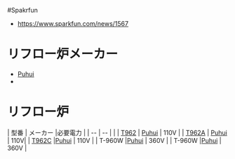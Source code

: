 

#Spakrfun

* https://www.sparkfun.com/news/1567

# リフロー炉メーカー　

* [Puhui](http://www.tech168.cn/tech/en/index.asp)
* 

# リフロー炉

| 型番 | メーカー |必要電力 |
| -- | -- | |
| [T962](http://www.tech168.cn/tech/en/ProductView.asp?ID=8) | [Puhui](http://www.tech168.cn/tech/en/index.asp) | 110V |
| [T962A](http://www.tech168.cn/tech/en/ProductView.asp?ID=9) | [Puhui](http://www.tech168.cn/tech/en/index.asp) | 110V|
| [T962C](http://www.tech168.cn/tech/en/ProductView.asp?ID=10) |[Puhui](http://www.tech168.cn/tech/en/index.asp) | 110V |
| T-960W |[Puhui](http://www.tech168.cn/tech/en/index.asp) | 360V |
| T-960W |[Puhui](http://www.tech168.cn/tech/en/index.asp) | 360V |



